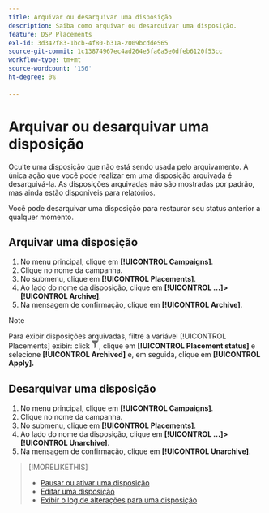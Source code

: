 ```yaml
---
title: Arquivar ou desarquivar uma disposição
description: Saiba como arquivar ou desarquivar uma disposição.
feature: DSP Placements
exl-id: 3d342f83-1bcb-4f80-b31a-2009bcdde565
source-git-commit: 1c13874967ec4ad264e5fa6a5e0dfeb6120f53cc
workflow-type: tm+mt
source-wordcount: '156'
ht-degree: 0%

---
```


# Arquivar ou desarquivar uma disposição

<!-- Some placements don't have this option. Clarify which placement types aren't eligible -- is it PG placements, or all placements using private inventory? And anything else?  -->

Oculte uma disposição que não está sendo usada pelo arquivamento. A única ação que você pode realizar em uma disposição arquivada é desarquivá-la. As disposições arquivadas não são mostradas por padrão, mas ainda estão disponíveis para relatórios.

Você pode desarquivar uma disposição para restaurar seu status anterior a qualquer momento.

## Arquivar uma disposição

1. No menu principal, clique em **[!UICONTROL Campaigns]**.
1. Clique no nome da campanha.
1. No submenu, clique em **[!UICONTROL Placements]**.
1. Ao lado do nome da disposição, clique em  **[!UICONTROL ...]>[!UICONTROL Archive]**.
1. Na mensagem de confirmação, clique em **[!UICONTROL Archive]**.

>[!NOTE]
>
>Para exibir disposições arquivadas, filtre a variável [!UICONTROL Placements] exibir: click ![Botão Filtrar](/help/dsp/assets/filter.png), clique em **[!UICONTROL Placement status]** e selecione **[!UICONTROL Archived]** e, em seguida, clique em **[!UICONTROL Apply].**

## Desarquivar uma disposição

1. No menu principal, clique em **[!UICONTROL Campaigns]**.
1. Clique no nome da campanha.
1. No submenu, clique em **[!UICONTROL Placements]**.
1. Ao lado do nome da disposição, clique em  **[!UICONTROL ...]>[!UICONTROL Unarchive]**.
1. Na mensagem de confirmação, clique em **[!UICONTROL Unarchive]**.

>[!MORELIKETHIS]
>
>* [Pausar ou ativar uma disposição](placement-pause-activate.md)
>* [Editar uma disposição](placement-edit.md)
>* [Exibir o log de alterações para uma disposição](placement-change-log.md)

